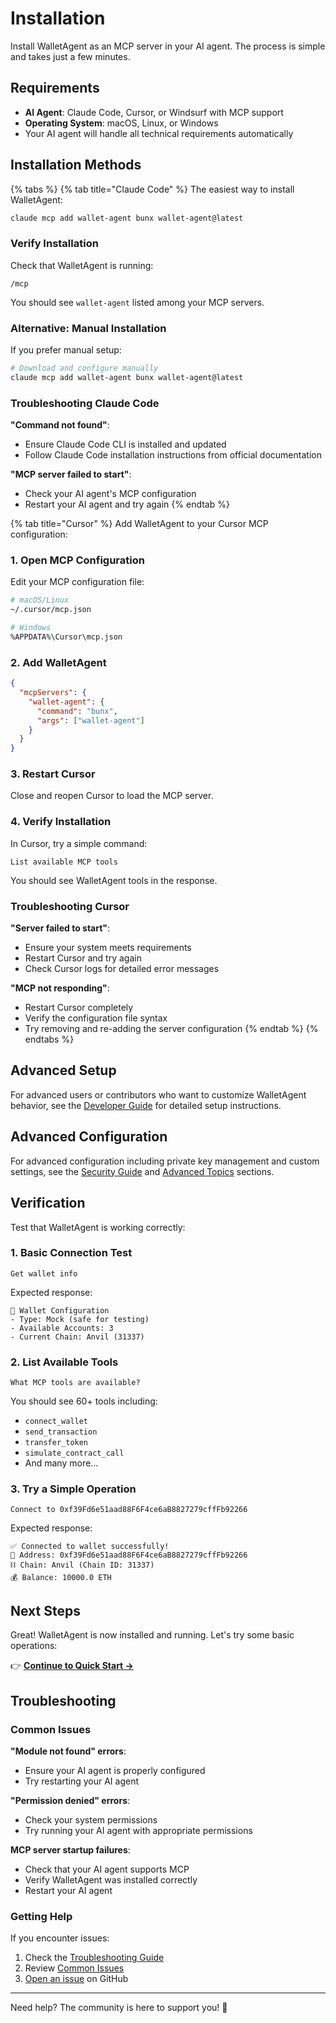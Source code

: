# Installation

Install WalletAgent as an MCP server in your AI agent. The process is simple and takes just a few minutes.

## Requirements

- **AI Agent**: Claude Code, Cursor, or Windsurf with MCP support
- **Operating System**: macOS, Linux, or Windows
- Your AI agent will handle all technical requirements automatically

## Installation Methods

{% tabs %}
{% tab title="Claude Code" %}
The easiest way to install WalletAgent:

```bash
claude mcp add wallet-agent bunx wallet-agent@latest
```

### Verify Installation

Check that WalletAgent is running:

```
/mcp
```

You should see `wallet-agent` listed among your MCP servers.

### Alternative: Manual Installation

If you prefer manual setup:

```bash
# Download and configure manually
claude mcp add wallet-agent bunx wallet-agent@latest
```

### Troubleshooting Claude Code

**"Command not found"**:
- Ensure Claude Code CLI is installed and updated
- Follow Claude Code installation instructions from official documentation

**"MCP server failed to start"**:
- Check your AI agent's MCP configuration
- Restart your AI agent and try again
{% endtab %}

{% tab title="Cursor" %}
Add WalletAgent to your Cursor MCP configuration:

### 1. Open MCP Configuration

Edit your MCP configuration file:

```bash
# macOS/Linux
~/.cursor/mcp.json

# Windows  
%APPDATA%\Cursor\mcp.json
```

### 2. Add WalletAgent

```json
{
  "mcpServers": {
    "wallet-agent": {
      "command": "bunx",
      "args": ["wallet-agent"]
    }
  }
}
```

### 3. Restart Cursor

Close and reopen Cursor to load the MCP server.

### 4. Verify Installation

In Cursor, try a simple command:
```
List available MCP tools
```

You should see WalletAgent tools in the response.

### Troubleshooting Cursor

**"Server failed to start"**:
- Ensure your system meets requirements
- Restart Cursor and try again
- Check Cursor logs for detailed error messages

**"MCP not responding"**:
- Restart Cursor completely
- Verify the configuration file syntax
- Try removing and re-adding the server configuration
{% endtab %}
{% endtabs %}

## Advanced Setup

For advanced users or contributors who want to customize WalletAgent behavior, see the [Developer Guide](../developer-guide/) for detailed setup instructions.

## Advanced Configuration

For advanced configuration including private key management and custom settings, see the [Security Guide](../user-guide/security.md) and [Advanced Topics](../advanced/) sections.

## Verification

Test that WalletAgent is working correctly:

### 1. Basic Connection Test

```
Get wallet info
```

Expected response:
```
🔧 Wallet Configuration
- Type: Mock (safe for testing)
- Available Accounts: 3
- Current Chain: Anvil (31337)
```

### 2. List Available Tools

```
What MCP tools are available?
```

You should see 60+ tools including:
- `connect_wallet`
- `send_transaction`  
- `transfer_token`
- `simulate_contract_call`
- And many more...

### 3. Try a Simple Operation

```
Connect to 0xf39Fd6e51aad88F6F4ce6aB8827279cffFb92266
```

Expected response:
```
✅ Connected to wallet successfully!
📍 Address: 0xf39Fd6e51aad88F6F4ce6aB8827279cffFb92266
⛓️ Chain: Anvil (Chain ID: 31337)
💰 Balance: 10000.0 ETH
```

## Next Steps

Great! WalletAgent is now installed and running. Let's try some basic operations:

👉 **[Continue to Quick Start →](quick-start.md)**

## Troubleshooting

### Common Issues

**"Module not found" errors**:
- Ensure your AI agent is properly configured
- Try restarting your AI agent

**"Permission denied" errors**:
- Check your system permissions
- Try running your AI agent with appropriate permissions

**MCP server startup failures**:
- Check that your AI agent supports MCP
- Verify WalletAgent was installed correctly
- Restart your AI agent

### Getting Help

If you encounter issues:
1. Check the [Troubleshooting Guide](../resources/troubleshooting.md)
2. Review [Common Issues](../resources/faq.md)
3. [Open an issue](https://github.com/wallet-agent/wallet-agent/issues) on GitHub

---

Need help? The community is here to support you! 💪